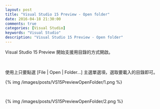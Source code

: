 ```yaml
---
layout: post
title: "Visual Studio 15 Preview - Open folder"
date: 2016-04-18 21:30:00
comments: true
categories: [Visual Studio]
keywords: "Visual Studio"
description: "Visual Studio 15 Preview - Open folder"
---
```


Visual Studio 15 Preview 開始支援用目錄的方式開啟。  

<!-- More -->

<br/>


使用上只要點選 [File | Open | Folder...] 主選單選項，選取要載入的目錄即可。  

{% img /images/posts/VS15PreviewOpenFolder/1.png %}

<br/>


{% img /images/posts/VS15PreviewOpenFolder/2.png %}

